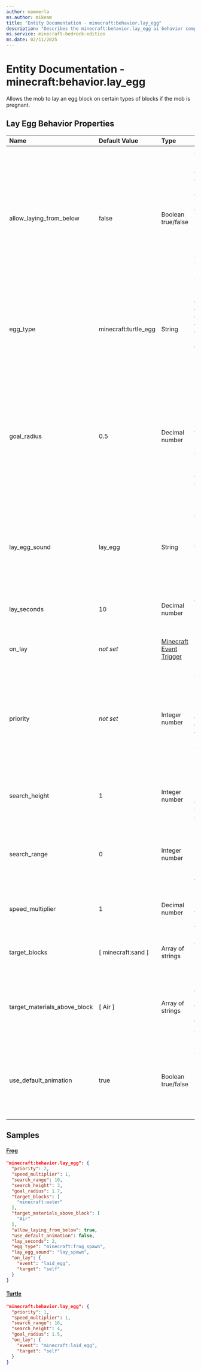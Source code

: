 ```yaml
---
author: mammerla
ms.author: mikeam
title: "Entity Documentation - minecraft:behavior.lay_egg"
description: "Describes the minecraft:behavior.lay_egg ai behavior component"
ms.service: minecraft-bedrock-edition
ms.date: 02/11/2025 
---
```


# Entity Documentation - minecraft:behavior.lay_egg

Allows the mob to lay an egg block on certain types of blocks if the mob is pregnant.


## Lay Egg Behavior Properties

|Name       |Default Value |Type |Description |Example Values |
|:----------|:-------------|:----|:-----------|:------------- |
| allow_laying_from_below | false | Boolean true/false | Allows the mob to lay its eggs from below the target if it can't get there. This is useful if the target block is water with air above, since mobs may not be able to get to the air block above water. | Frog: `true` | 
| egg_type | minecraft:turtle_egg | String | Block type for the egg to lay. If this is a turtle egg, the number of eggs in the block is randomly set. | Frog: `"minecraft:frog_spawn"` | 
| goal_radius | 0.5 | Decimal number | Distance in blocks within the mob considers it has reached the goal. This is the "wiggle room" to stop the AI from bouncing back and forth trying to reach a specific spot | Frog: `1.7`, Turtle: `1.5` | 
| lay_egg_sound | lay_egg | String | Name of the sound event played when laying the egg. Defaults to lay_egg, which is used for Turtles. | Frog: `"lay_spawn"` | 
| lay_seconds | 10 | Decimal number | Duration of the laying egg process in seconds. | Frog: `2` | 
| on_lay | *not set* | [Minecraft Event Trigger](../Definitions/NestedTables/triggers.md) | Event to run when this mob lays the egg. | Frog: `{"event":"laid_egg","target":"self"}`, Turtle: `{"event":"minecraft:laid_egg","target":"self"}` | 
| priority | *not set* | Integer number | As priority approaches 0, the priority is increased. The higher the priority, the sooner this behavior will be executed as a goal. | Frog: `2`, Turtle: `1` | 
| search_height | 1 | Integer number | Height in blocks the mob will look for a target block to move towards | Frog: `3`, Turtle: `4` | 
| search_range | 0 | Integer number | The distance in blocks it will look for a target block to move towards | Frog: `10`, Turtle: `16` | 
| speed_multiplier | 1 | Decimal number | Movement speed multiplier of the mob when using this AI Goal | Frog: `1` | 
| target_blocks | [ minecraft:sand ] | Array of strings | Blocks that the mob can lay its eggs on top of. | Frog: `["minecraft:water"]` | 
| target_materials_above_block | [ Air ] | Array of strings | Types of materials that can exist above the target block. Valid types are Air, Water, and Lava. | Frog: `["Air"]` | 
| use_default_animation | true | Boolean true/false | Specifies if the default lay-egg animation should be played when the egg is placed or not. |  | 

## Samples

#### [Frog](https://github.com/Mojang/bedrock-samples/tree/preview/behavior_pack/entities/frog.json)


```json
"minecraft:behavior.lay_egg": {
  "priority": 2,
  "speed_multiplier": 1,
  "search_range": 10,
  "search_height": 3,
  "goal_radius": 1.7,
  "target_blocks": [
    "minecraft:water"
  ],
  "target_materials_above_block": [
    "Air"
  ],
  "allow_laying_from_below": true,
  "use_default_animation": false,
  "lay_seconds": 2,
  "egg_type": "minecraft:frog_spawn",
  "lay_egg_sound": "lay_spawn",
  "on_lay": {
    "event": "laid_egg",
    "target": "self"
  }
}
```

#### [Turtle](https://github.com/Mojang/bedrock-samples/tree/preview/behavior_pack/entities/turtle.json)


```json
"minecraft:behavior.lay_egg": {
  "priority": 1,
  "speed_multiplier": 1,
  "search_range": 16,
  "search_height": 4,
  "goal_radius": 1.5,
  "on_lay": {
    "event": "minecraft:laid_egg",
    "target": "self"
  }
}
```
